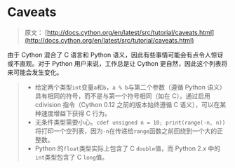 # Caveats

> 原文： [http://docs.cython.org/en/latest/src/tutorial/caveats.html](http://docs.cython.org/en/latest/src/tutorial/caveats.html)

由于 Cython 混合了 C 语言和 Python 语义，因此有些事情可能会有点令人惊讶或不直观。对于 Python 用户来说，工作总是让 Cython 更自然，因此这个列表将来可能会发生变化。

> *   给定两个类型`int`变量`a`和`b`，`a % b`与第二个参数（遵循 Python 语义）具有相同的符号，而不是与第一个符号相同（如在 C）。通过启用 cdivision 指令（Cython 0.12 之前的版本始终遵循 C 语义），可以在某种速度增益下获得 C 行为。
> *   无条件类型需要小心。`cdef unsigned n = 10; print(range(-n, n))`将打印一个空列表，因为`-n`在传递给`range`函数之前回绕到一个大的正整数。
> *   Python 的`float`类型实际上包含了 C `double`值，而 Python 2.x 中的`int`类型包含了 C `long`值。